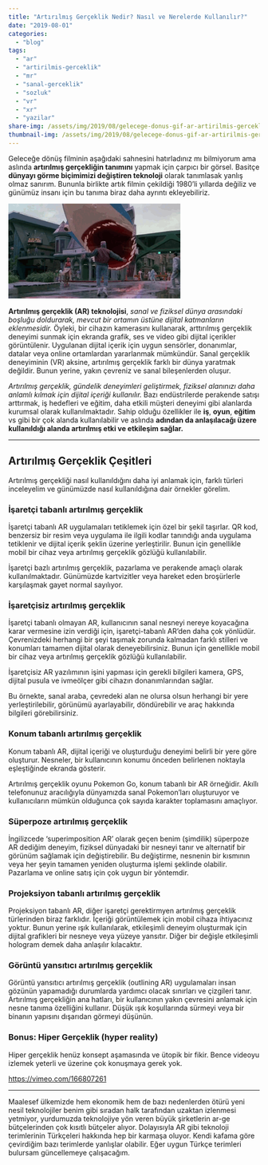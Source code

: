 ```yaml
---
title: "Artırılmış Gerçeklik Nedir? Nasıl ve Nerelerde Kullanılır?"
date: "2019-08-01"
categories: 
  - "blog"
tags: 
  - "ar"
  - "artirilmis-gerceklik"
  - "mr"
  - "sanal-gerceklik"
  - "sozluk"
  - "vr"
  - "xr"
  - "yazilar"
share-img: /assets/img/2019/08/gelecege-donus-gif-ar-artirilmis-gerceklik.gif
thumbnail-img: /assets/img/2019/08/gelecege-donus-gif-ar-artirilmis-gerceklik.gif
---
```


Geleceğe dönüş filminin aşağıdaki sahnesini hatırladınız mı bilmiyorum ama aslında **artırılmış gerçekliğin tanımını** yapmak için çarpıcı bir görsel. Basitçe **dünyayı görme biçimimizi değiştiren teknoloji** olarak tanımlasak yanlış olmaz sanırım. Bununla birlikte artık filmin çekildiği 1980’li yıllarda değiliz ve günümüz insanı için bu tanıma biraz daha ayrıntı ekleyebiliriz.

![](/assets/img/2019/08/gelecege-donus-gif-ar-artirilmis-gerceklik.gif)

**Artırılmış gerçeklik (AR) teknolojisi**, _sanal ve fiziksel dünya arasındaki boşluğu doldurarak, mevcut bir ortamın üstüne dijital katmanların eklenmesidir._ Öyleki, bir cihazın kamerasını kullanarak, arttırılmış gerçeklik deneyimi sunmak için ekranda grafik, ses ve video gibi dijital içerikler görüntülenir. Uygulanan dijital içerik için uygun sensörler, donanımlar, datalar veya online ortamlardan yararlanmak mümkündür. Sanal gerçeklik deneyiminin (VR) aksine, artırılmış gerçeklik farklı bir dünya yaratmak değildir. Bunun yerine, yakın çevreniz ve sanal bileşenlerden oluşur.

_Artırılmış gerçeklik, gündelik deneyimleri geliştirmek, fiziksel alanınızı daha anlamlı kılmak için dijital içeriği kullanılır._ Bazı endüstrilerde perakende satışı arttırmak, iş hedefleri ve eğitim, daha etkili müşteri deneyimi gibi alanlarda kurumsal olarak kullanılmaktadır. Sahip olduğu özellikler ile **iş**, **oyun**, **eğitim** vs gibi bir çok alanda kullanılabilir ve aslında **adından da anlaşılacağı üzere kullanıldığı alanda artırılmış etki ve etkileşim sağlar.**

* * *

## Artırılmış Gerçeklik Çeşitleri

Artırılmış gerçekliği nasıl kullanıldığını daha iyi anlamak için, farklı türleri inceleyelim ve günümüzde nasıl kullanıldığına dair örnekler görelim.

### İşaretçi tabanlı artırılmış gerçeklik

İşaretçi tabanlı AR uygulamaları tetiklemek için özel bir şekil taşırlar. QR kod, benzersiz bir resim veya uygulama ile ilgili kodlar tanındığı anda uygulama tetiklenir ve dijital içerik şeklin üzerine yerleştirilir. Bunun için genellikle mobil bir cihaz veya artırılmış gerçeklik gözlüğü kullanılabilir.

İşaretçi bazlı artırılmış gerçeklik, pazarlama ve perakende amaçlı olarak kullanılmaktadır. Günümüzde kartvizitler veya hareket eden broşürlerle karşılaşmak gayet normal sayılıyor.

### İşaretçisiz artırılmış gerçeklik

İşaretçi tabanlı olmayan AR, kullanıcının sanal nesneyi nereye koyacağına karar vermesine izin verdiği için, işaretçi-tabanlı AR’den daha çok yönlüdür. Çevrenizdeki herhangi bir şeyi taşımak zorunda kalmadan farklı stilleri ve konumları tamamen dijital olarak deneyebilirsiniz. Bunun için genellikle mobil bir cihaz veya artırılmış gerçeklik gözlüğü kullanılabilir.

İşaretçisiz AR yazılımının işini yapması için gerekli bilgileri kamera, GPS, dijital pusula ve ivmeölçer gibi cihazın donanımlarından sağlar.

Bu örnekte, sanal araba, çevredeki alan ne olursa olsun herhangi bir yere yerleştirilebilir, görünümü ayarlayabilir, döndürebilir ve araç hakkında bilgileri görebilirsiniz.

### Konum tabanlı artırılmış gerçeklik

Konum tabanlı AR, dijital içeriği ve oluşturduğu deneyimi belirli bir yere göre oluşturur. Nesneler, bir kullanıcının konumu önceden belirlenen noktayla eşleştiğinde ekranda gösterir.

Artırılmış gerçeklik oyunu Pokemon Go, konum tabanlı bir AR örneğidir. Akıllı telefonunuz aracılığıyla dünyamızda sanal Pokemon’ları oluşturuyor ve kullanıcıların mümkün olduğunca çok sayıda karakter toplamasını amaçlıyor.

### Süperpoze artırılmış gerçeklik

İngilizcede ‘superimposition AR’ olarak geçen benim (şimdilik) süperpoze AR dediğim deneyim, fiziksel dünyadaki bir nesneyi tanır ve alternatif bir görünüm sağlamak için değiştirebilir. Bu değiştirme, nesnenin bir kısmının veya her şeyin tamamen yeniden oluşturma işlemi şeklinde olabilir. Pazarlama ve online satış için çok uygun bir yöntemdir.

### Projeksiyon tabanlı artırılmış gerçeklik

Projeksiyon tabanlı AR, diğer işaretçi gerektirmyen artırılmış gerçeklik türlerinden biraz farklıdır. İçeriği görüntülemek için mobil cihaza ihtiyacınız yoktur. Bunun yerine ışık kullanılarak, etkileşimli deneyim oluşturmak için dijital grafikleri bir nesneye veya yüzeye yansıtır. Diğer bir değişle etkileşimli hologram demek daha anlaşılır kılacaktır.

### Görüntü yansıtıcı artırılmış gerçeklik

Görüntü yansıtıcı artırılmış gerçeklik (outlining AR) uygulamaları insan gözünün yapamadığı durumlarda yardımcı olacak sınırları ve çizgileri tanır. Artırılmış gerçekliğin ana hatları, bir kullanıcının yakın çevresini anlamak için nesne tanıma özelliğini kullanır. Düşük ışık koşullarında sürmeyi veya bir binanın yapısını dışarıdan görmeyi düşünün.

### Bonus: Hiper Gerçeklik (hyper reality)

Hiper gerçeklik henüz konsept aşamasında ve ütopik bir fikir. Bence videoyu izlemek yeterli ve üzerine çok konuşmaya gerek yok.

https://vimeo.com/166807261

* * *

Maalesef ülkemizde hem ekonomik hem de bazı nedenlerden ötürü yeni nesil teknolojiler benim gibi sıradan halk tarafından uzaktan izlenmesi yetmiyor, yurdumuzda teknolojiye yön veren büyük şirketlerin ar-ge bütçelerinden çok kısıtlı bütçeler alıyor. Dolayısıyla AR gibi teknoloji terimlerinin Türkçeleri hakkında hep bir karmaşa oluyor. Kendi kafama göre çevirdiğim bazı terimlerde yanlışlar olabilir. Eğer uygun Türkçe terimleri bulursam güncellemeye çalışacağım.
